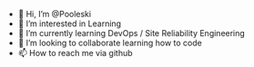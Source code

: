 - 👋 Hi, I’m @Pooleski
- 👀 I’m interested in Learning
- 🌱 I’m currently learning DevOps / Site Reliability Engineering
- 💞️ I’m looking to collaborate learning how to code
- 📫 How to reach me via github

<!---
Pooleski/Pooleski is a ✨ special ✨ repository because its `README.md` (this file) appears on your GitHub profile.
You can click the Preview link to take a look at your changes.
--->
